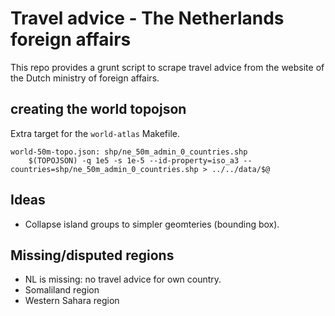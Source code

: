 # Travel advice - The Netherlands foreign affairs

This repo provides a grunt script to scrape travel advice from the website of the Dutch ministry of foreign affairs.

## creating the world topojson

Extra target for the `world-atlas` Makefile.
```
world-50m-topo.json: shp/ne_50m_admin_0_countries.shp
	$(TOPOJSON) -q 1e5 -s 1e-5 --id-property=iso_a3 -- countries=shp/ne_50m_admin_0_countries.shp > ../../data/$@
```

## Ideas

- Collapse island groups to simpler geomteries (bounding box).


## Missing/disputed regions
 - NL is missing: no travel advice for own country.
 - Somaliland region
 - Western Sahara region
